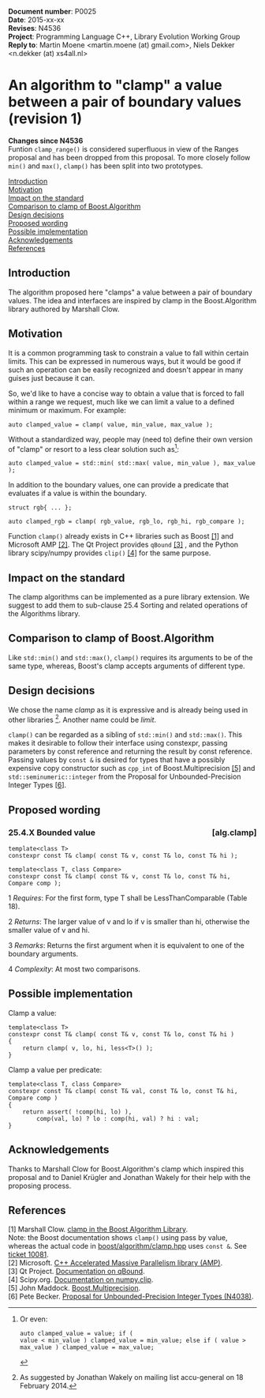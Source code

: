 <!--
-- Created: 21 May 2014, Martin Moene
--
-- Note 1: edited with MarkdownPad2 (http://markdownpad.com/).
-- Note 2: take care of trailing double space for formatting newline.
-- Note 3: the interspersed HTML is added to support generating useful output via Pandoc (http://johnmacfarlane.net/pandoc/).
--
-- IsoCpp: https://isocpp.org/std/library-design-guidelines
--
-- ISO/IEC JTC1 SC22 WG21 D*dddd* *yyyy-mm-dd*
-->

**Document number**: P0025  
**Date**: 2015-xx-xx  
**Revises**: N4536  
**Project**: Programming Language C++, Library Evolution Working Group  
**Reply to**: Martin Moene &lt;martin.moene (at) gmail.com&gt;, Niels Dekker &lt;n.dekker (at) xs4all.nl&gt;  


An algorithm to "clamp" a value between a pair of boundary values (revision 1)
================================================================================

**Changes since N4536**  
Funtion `clamp_range()` is considered superfluous in view of the Ranges proposal and has been dropped from this proposal. To more closely follow `min()` and `max()`, `clamp()` has been split into two prototypes.

<a name="contents"></a>

[Introduction](#introduction)  
[Motivation](#motivation)  
[Impact on the standard](#impact)  
[Comparison to clamp of Boost.Algorithm](#comparison)  
[Design decisions](#design)  
[Proposed wording](#wording)  
[Possible implementation](#implementation)  
[Acknowledgements](#acknowledgements)  
[References](#references)  


<a name="introduction"></a>

Introduction
--------------
The algorithm proposed here "clamps" a value between a pair of boundary values. The idea and interfaces are inspired by clamp in the Boost.Algorithm library authored by Marshall Clow.


<a name="motivation"></a>

Motivation
------------
It is a common programming task to constrain a value to fall within certain limits. This can be expressed in numerous ways, but it would be good if such an operation can be easily recognized and doesn't appear in many guises just because it can. 

So, we'd like to have a concise way to obtain a value that is forced to fall within a range we request, much like we can limit a value to a defined minimum or maximum. For example:
  
	auto clamped_value = clamp( value, min_value, max_value );

Without a standardized way, people may (need to) define their own version of "clamp" or resort to a less clear solution such as[^1]: 

	auto clamped_value = std::min( std::max( value, min_value ), max_value );

In addition to the boundary values, one can provide a predicate that evaluates if a value is within the boundary.
 
	struct rgb{ ... };
	
	auto clamped_rgb = clamp( rgb_value, rgb_lo, rgb_hi, rgb_compare );

Function `clamp()` already exists in C++ libraries such as Boost [[1]](#ref1) and Microsoft AMP [[2]](#ref2). The Qt Project provides `qBound` [[3]](#ref3) , and the Python library scipy/numpy provides `clip()` [[4]](#ref4) for the same purpose.


<a name="impact"></a>

Impact on the standard
------------------------
The clamp algorithms can be implemented as a pure library extension. We suggest to add them to sub-clause 25.4 Sorting and related operations of the Algorithms library.


<a name="comparison"></a>

Comparison to clamp of Boost.Algorithm
----------------------------------------
Like `std::min()` and `std::max()`, `clamp()` requires its arguments to be of the same  type, whereas, Boost's clamp accepts arguments of different type.

<a name="motivation"></a>

Design decisions
------------------
We chose the name *clamp* as it is expressive and is already being used in other libraries [^2]. Another name could be *limit*.

`clamp()` can be regarded as a sibling of `std::min()` and `std::max()`. This makes it desirable to follow their interface using constexpr, passing parameters by const reference and returning the result by const reference. Passing values by `const &` is desired for types that have a possibly expensive copy constructor such as `cpp_int` of Boost.Multiprecision [[5]](#ref5) and `std::seminumeric::integer` from the Proposal for Unbounded-Precision Integer Types [[6](#6)].


<a name="wording"></a>

Proposed wording
-------------------

<xdiv class="std">
<h3>25.4.X Bounded value<span style="float:right"> [alg.clamp]</span></h3>

```
template<class T>
constexpr const T& clamp( const T& v, const T& lo, const T& hi );

template<class T, class Compare>
constexpr const T& clamp( const T& v, const T& lo, const T& hi, Compare comp );
```
1 *Requires*: For the first form, type T shall be LessThanComparable (Table 18).

2 *Returns*: The larger value of v and lo if v is smaller than hi, otherwise the smaller value of v and hi.

3 *Remarks*: Returns the first argument when it is equivalent to one of the boundary arguments.

4 *Complexity*: At most two comparisons.
</div>

<a name="implementation"></a>

Possible implementation
-------------------------

Clamp a value:

	template<class T>
	constexpr const T& clamp( const T& v, const T& lo, const T& hi )
	{
		return clamp( v, lo, hi, less<T>() );
	}

Clamp a value per predicate:

	template<class T, class Compare>
	constexpr const T& clamp( const T& val, const T& lo, const T& hi, Compare comp )
	{
	    return assert( !comp(hi, lo) ),
	        comp(val, lo) ? lo : comp(hi, val) ? hi : val;
	}


<a name="acknowledgements"></a>

Acknowledgements
------------------
Thanks to Marshall Clow for Boost.Algorithm's clamp which inspired this proposal and to Daniel Krügler and Jonathan Wakely for their help with the proposing process.

<a name="references"></a>

References
---------------
<a name="ref1"></a>[1] Marshall Clow. [clamp in the Boost Algorithm Library](http://www.boost.org/doc/libs/1_58_0/libs/algorithm/doc/html/algorithm/Misc.html#the_boost_algorithm_library.Misc.clamp).   
Note: the Boost documentation shows `clamp()` using pass by value, whereas the actual code in [boost/algorithm/clamp.hpp](http://www.boost.org/doc/libs/1_58_0/boost/algorithm/clamp.hpp) uses `const &`. See [ticket 10081](https://svn.boost.org/trac/boost/ticket/10081).  
<a name="ref2"></a>[2] Microsoft. [C++ Accelerated Massive Parallelism library (AMP)](http://msdn.microsoft.com/en-us/library/hh265137.aspx).  
<a name="ref3"></a>[3] Qt Project. [Documentation on qBound](http://qt-project.org/doc/qt-5/qtglobal.html#qBound).  
<a name="ref4"></a>[4] Scipy.org. [Documentation on numpy.clip](http://docs.scipy.org/doc/numpy/reference/generated/numpy.clip.html).  
<a name="ref7"></a>[5] John Maddock. [Boost.Multiprecision](http://www.boost.org/doc/libs/1_55_0/libs/multiprecision/).  
<a name="8"></a>[6] Pete Becker. [Proposal for Unbounded-Precision Integer Types (N4038)](http://www.open-std.org/jtc1/sc22/wg21/docs/papers/2014/n4038.html).    

[^1]: Or even:<pre><code>auto clamped_value = value;
if      ( value < min_value ) clamped_value = min_value;
else if ( value > max_value ) clamped_value = max_value;
</code></pre>

[^2]: As suggested by Jonathan Wakely on mailing list accu-general on 18 February 2014.
